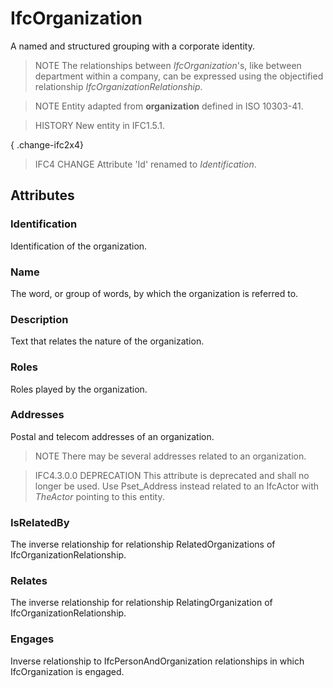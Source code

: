 # IfcOrganization

A named and structured grouping with a corporate identity.
<!-- end of short definition -->

> NOTE The relationships between _IfcOrganization_'s, like between department within a company, can be expressed using the objectified relationship _IfcOrganizationRelationship_.

> NOTE Entity adapted from **organization** defined in ISO 10303-41.

> HISTORY New entity in IFC1.5.1.

{ .change-ifc2x4}
> IFC4 CHANGE Attribute 'Id' renamed to _Identification_.

## Attributes

### Identification
Identification of the organization.

### Name
The word, or group of words, by which the organization is referred to.

### Description
Text that relates the nature of the organization.

### Roles
Roles played by the organization.

### Addresses
Postal and telecom addresses of an organization.

> NOTE There may be several addresses related to an organization.

> IFC4.3.0.0 DEPRECATION This attribute is deprecated and shall no longer be used. Use Pset_Address instead related to an IfcActor with _TheActor_ pointing to this entity.

### IsRelatedBy
The inverse relationship for relationship RelatedOrganizations of IfcOrganizationRelationship.

### Relates
The inverse relationship for relationship RelatingOrganization of IfcOrganizationRelationship.

### Engages
Inverse relationship to IfcPersonAndOrganization relationships in which IfcOrganization is engaged.
